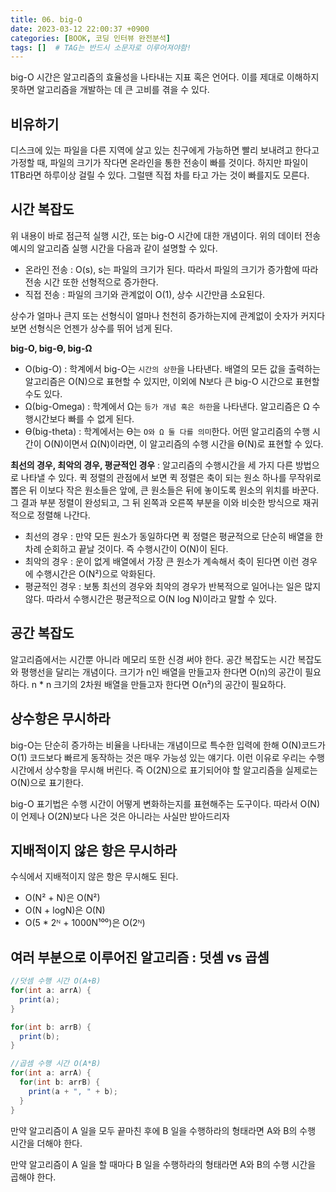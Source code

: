 ```yaml
---
title: 06. big-O
date: 2023-03-12 22:00:37 +0900
categories: [BOOK, 코딩 인터뷰 완전분석]
tags: []  # TAG는 반드시 소문자로 이루어져야함!
---
```


big-O 시간은 알고리즘의 효율성을 나타내는 지표 혹은 언어다. 이를 제대로 이해하지 못하면 알고리즘을 개발하는 데 큰 고비를 겪을 수 있다.

## 비유하기
디스크에 있는 파일을 다른 지역에 살고 있는 친구에게 가능하면 빨리 보내려고 한다고 가정할 때, 파일의 크기가 작다면 온라인을 통한 전송이 빠를 것이다. 하지만 파일이 1TB라면 하루이상 걸릴 수 있다. 그럴땐 직접 차를 타고 가는 것이 빠를지도 모른다.

## 시간 복잡도
위 내용이 바로 점근적 실행 시간, 또는 big-O 시간에 대한 개념이다. 위의 데이터 전송 예시의 알고리즘 실행 시간을 다음과 같이 설명할 수 있다.
* 온라인 전송 : O(s), s는 파일의 크기가 된다. 따라서 파일의 크기가 증가함에 따라 전송 시간 또한 선형적으로 증가한다.
* 직접 전송 : 파일의 크기와 관계없이 O(1), 상수 시간만큼 소요된다.

상수가 얼마나 큰지 또는 선형식이 얼마나 천천히 증가하는지에 관계없이 숫자가 커지다 보면 선형식은 언젠가 상수를 뛰어 넘게 된다.

__big-O, big-ϴ, big-Ω__
* O(big-O) : 학계에서 big-O는 `시간의 상한`을 나타낸다. 배열의 모든 값을 출력하는 알고리즘은 O(N)으로 표현할 수 있지만, 이외에 N보다 큰 big-O 시간으로 표현할 수도 있다.
* Ω(big-Omega) : 학계에서 Ω는 `등가 개념 혹은 하한`을 나타낸다. 알고리즘은 Ω 수행시간보다 빠를 수 없게 된다.
* ϴ(big-theta) : 학계에서는 ϴ는 `O와 Ω 둘 다를 의미`한다. 어떤 알고리즘의 수행 시간이 O(N)이면서 Ω(N)이라면, 이 알고리즘의 수행 시간을 ϴ(N)로 표현할 수 있다.

__최선의 경우, 최악의 경우, 평균적인 경우__ : 알고리즘의 수행시간을 세 가지 다른 방법으로 나타낼 수 있다. 퀵 정렬의 관점에서 보면 퀵 정렬은 축이 되는 원소 하나를 무작위로 뽑은 뒤 이보다 작은 원소들은 앞에, 큰 원소들은 뒤에 놓이도록 원소의 위치를 바꾼다. 그 결과 부분 정렬이 완성되고, 그 뒤 왼쪽과 오른쪽 부분을 이와 비슷한 방식으로 재귀적으로 정렬해 나간다.

* 최선의 경우 : 만약 모든 원소가 동일하다면 퀵 정렬은 평균적으로 단순히 배열을 한 차례 순회하고 끝날 것이다. 즉 수행시간이 O(N)이 된다.
* 최악의 경우 : 운이 없게 배열에서 가장 큰 원소가 계속해서 축이 된다면 이런 경우에 수행시간은 O(N²)으로 악화된다.
* 평균적인 경우 : 보통 최선의 경우와 최악의 경우가 반복적으로 일어나는 일은 많지 않다. 따라서 수행시간은 평균적으로 O(N log N)이라고 말할 수 있다.

## 공간 복잡도
알고리즘에서는 시간뿐 아니라 메모리 또한 신경 써야 한다. 공간 복잡도는 시간 복잡도와 평행선을 달리는 개념이다. 크기가 n인 배열을 만들고자 한다면 O(n)의 공간이 필요하다. n * n 크기의 2차원 배열을 만들고자 한다면 O(n²)의 공간이 필요하다.

## 상수항은 무시하라
big-O는 단순히 증가하는 비율을 나타내는 개념이므로 특수한 입력에 한해 O(N)코드가 O(1) 코드보다 빠르게 동작하는 것은 매우 가능성 있는 얘기다. 이런 이유로 우리는 수행시간에서 상수항을 무시해 버린다. 즉 O(2N)으로 표기되어야 할 알고리즘을 실제로는 O(N)으로 표기한다.

big-O 표기법은 수행 시간이 어떻게 변화하는지를 표현해주는 도구이다. 따라서 O(N)이 언제나 O(2N)보다 나은 것은 아니라는 사실만 받아드리자

## 지배적이지 않은 항은 무시하라
수식에서 지배적이지 않은 항은 무시해도 된다.
* O(N² + N)은 O(N²)
* O(N + logN)은 O(N)
* O(5 * 2ᴺ + 1000N¹⁰⁰)은 O(2ᴺ)

## 여러 부분으로 이루어진 알고리즘 : 덧셈 vs 곱셈

```java
//덧셈 수행 시간 O(A+B)
for(int a: arrA) {
  print(a);
}

for(int b: arrB) {
  print(b);
}

//곱셈 수행 시간 O(A*B)
for(int a: arrA) {
  for(int b: arrB) {
    print(a + ", " + b);
  }
}
```

만약 알고리즘이 A 일을 모두 끝마친 후에 B 일을 수행하라의 형태라면 A와 B의 수행 시간을 더해야 한다.

만약 알고리즘이 A 일을 할 때마다 B 일을 수행하라의 형태라면 A와 B의 수행 시간을 곱해야 한다.
